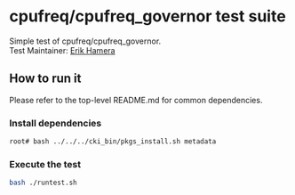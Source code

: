 # cpufreq/cpufreq_governor test suite
Simple test of cpufreq/cpufreq_governor. \
Test Maintainer: [Erik Hamera](mailto:ehamera@redhat.com)

## How to run it
Please refer to the top-level README.md for common dependencies.

### Install dependencies
```bash
root# bash ../../../cki_bin/pkgs_install.sh metadata
```

### Execute the test
```bash
bash ./runtest.sh
```
